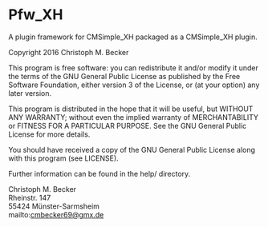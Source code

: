 Pfw_XH
======

A plugin framework for CMSimple_XH packaged as a CMSimple_XH plugin.

Copyright 2016 Christoph M. Becker

This program is free software: you can redistribute it and/or modify
it under the terms of the GNU General Public License as published by
the Free Software Foundation, either version 3 of the License, or
(at your option) any later version.

This program is distributed in the hope that it will be useful,
but WITHOUT ANY WARRANTY; without even the implied warranty of
MERCHANTABILITY or FITNESS FOR A PARTICULAR PURPOSE.  See the
GNU General Public License for more details.

You should have received a copy of the GNU General Public License
along with this program (see LICENSE).

Further information can be found in the help/ directory.

Christoph M. Becker  
Rheinstr. 147  
55424 Münster-Sarmsheim  
mailto:cmbecker69@gmx.de

